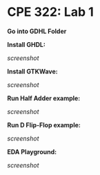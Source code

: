 # CPE 322: Lab 1

**Go into GDHL Folder**

**Install GHDL:**

_screenshot_

**Install GTKWave:**

_screenshot_

**Run Half Adder example:**

_screenshot_

**Run D Flip-Flop example:**

_screenshot_

**EDA Playground:**

_screenshot_
